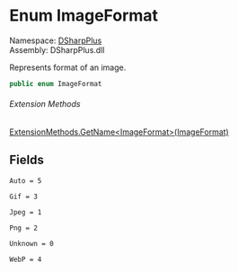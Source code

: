 # Enum ImageFormat

Namespace: [DSharpPlus](DSharpPlus.md)  
Assembly: DSharpPlus.dll

Represents format of an image.

```csharp
public enum ImageFormat
```

###### Extension Methods

[ExtensionMethods.GetName<ImageFormat\>\(ImageFormat\)](DSharpPlus.SlashCommands.ExtensionMethods.md\#DSharpPlus\_SlashCommands\_ExtensionMethods\_GetName\_\_1\_\_\_0\_)

## Fields

`Auto = 5` 

`Gif = 3` 

`Jpeg = 1` 

`Png = 2` 

`Unknown = 0` 

`WebP = 4` 


